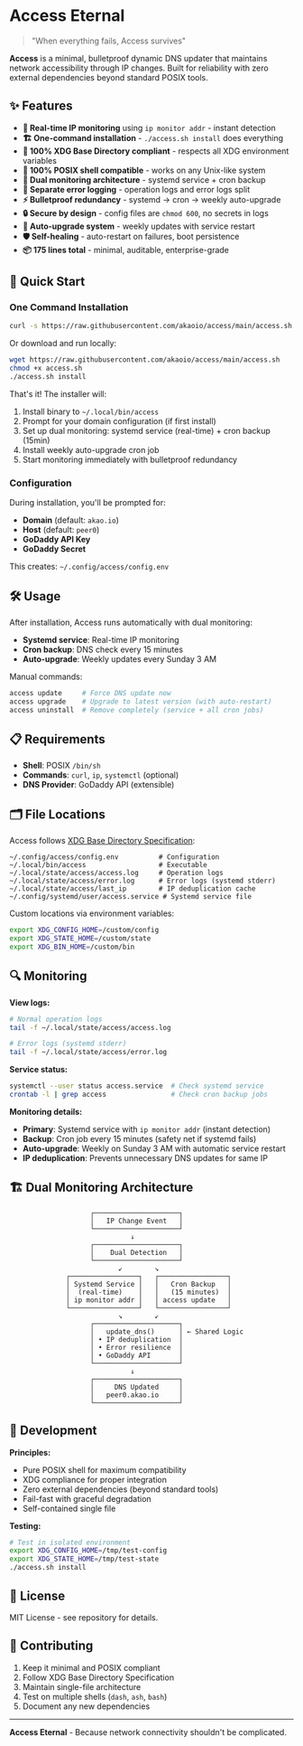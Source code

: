 # Access Eternal

> "When everything fails, Access survives"

**Access** is a minimal, bulletproof dynamic DNS updater that maintains network accessibility through IP changes. Built for reliability with zero external dependencies beyond standard POSIX tools.

## ✨ Features

- **🔄 Real-time IP monitoring** using `ip monitor addr` - instant detection
- **🏗️ One-command installation** - `./access.sh install` does everything  
- **📁 100% XDG Base Directory compliant** - respects all XDG environment variables
- **🔧 100% POSIX shell compatible** - works on any Unix-like system
- **🚀 Dual monitoring architecture** - systemd service + cron backup
- **📝 Separate error logging** - operation logs and error logs split
- **⚡ Bulletproof redundancy** - systemd → cron → weekly auto-upgrade
- **🔒 Secure by design** - config files are `chmod 600`, no secrets in logs
- **🔄 Auto-upgrade system** - weekly updates with service restart
- **🛡️ Self-healing** - auto-restart on failures, boot persistence
- **📦 175 lines total** - minimal, auditable, enterprise-grade

## 🚀 Quick Start

### One Command Installation

```bash
curl -s https://raw.githubusercontent.com/akaoio/access/main/access.sh | bash -s install
```

Or download and run locally:

```bash
wget https://raw.githubusercontent.com/akaoio/access/main/access.sh
chmod +x access.sh
./access.sh install
```

That's it! The installer will:
1. Install binary to `~/.local/bin/access`
2. Prompt for your domain configuration (if first install)
3. Set up dual monitoring: systemd service (real-time) + cron backup (15min)
4. Install weekly auto-upgrade cron job
5. Start monitoring immediately with bulletproof redundancy

### Configuration

During installation, you'll be prompted for:

- **Domain** (default: `akao.io`)
- **Host** (default: `peer0`) 
- **GoDaddy API Key**
- **GoDaddy Secret**

This creates: `~/.config/access/config.env`

## 🛠️ Usage

After installation, Access runs automatically with dual monitoring:

- **Systemd service**: Real-time IP monitoring  
- **Cron backup**: DNS check every 15 minutes
- **Auto-upgrade**: Weekly updates every Sunday 3 AM

Manual commands:

```bash
access update     # Force DNS update now
access upgrade    # Upgrade to latest version (with auto-restart)
access uninstall  # Remove completely (service + all cron jobs)
```

## 📋 Requirements

- **Shell**: POSIX `/bin/sh`
- **Commands**: `curl`, `ip`, `systemctl` (optional)
- **DNS Provider**: GoDaddy API (extensible)

## 🗂️ File Locations

Access follows [XDG Base Directory Specification](https://specifications.freedesktop.org/basedir-spec/basedir-spec-latest.html):

```
~/.config/access/config.env          # Configuration
~/.local/bin/access                  # Executable  
~/.local/state/access/access.log     # Operation logs
~/.local/state/access/error.log      # Error logs (systemd stderr)
~/.local/state/access/last_ip        # IP deduplication cache
~/.config/systemd/user/access.service # Systemd service file
```

Custom locations via environment variables:
```bash
export XDG_CONFIG_HOME=/custom/config
export XDG_STATE_HOME=/custom/state  
export XDG_BIN_HOME=/custom/bin
```

## 🔍 Monitoring

**View logs:**
```bash
# Normal operation logs  
tail -f ~/.local/state/access/access.log

# Error logs (systemd stderr)
tail -f ~/.local/state/access/error.log
```

**Service status:**
```bash
systemctl --user status access.service  # Check systemd service
crontab -l | grep access                # Check cron backup jobs
```

**Monitoring details:**
- **Primary**: Systemd service with `ip monitor addr` (instant detection)
- **Backup**: Cron job every 15 minutes (safety net if systemd fails)
- **Auto-upgrade**: Weekly on Sunday 3 AM with automatic service restart
- **IP deduplication**: Prevents unnecessary DNS updates for same IP

## 🏗️ Dual Monitoring Architecture

```
                    ┌─────────────────────┐
                    │   IP Change Event   │ 
                    └─────────────────────┘
                              ↓
                    ┌─────────────────────┐
                    │    Dual Detection   │
                    └─────────────────────┘ 
                           ↙        ↘
              ┌─────────────────┐   ┌─────────────────┐
              │ Systemd Service │   │   Cron Backup   │
              │  (real-time)    │   │   (15 minutes)  │ 
              │ ip monitor addr │   │ access update   │
              └─────────────────┘   └─────────────────┘
                           ↘        ↙
                    ┌─────────────────────┐
                    │   update_dns()      │ ← Shared Logic
                    │ • IP deduplication  │
                    │ • Error resilience  │  
                    │ • GoDaddy API       │
                    └─────────────────────┘
                              ↓
                    ┌─────────────────────┐
                    │     DNS Updated     │
                    │   peer0.akao.io     │
                    └─────────────────────┘
```

## 🔧 Development

**Principles:**
- Pure POSIX shell for maximum compatibility
- XDG compliance for proper integration
- Zero external dependencies (beyond standard tools)
- Fail-fast with graceful degradation
- Self-contained single file

**Testing:**
```bash
# Test in isolated environment
export XDG_CONFIG_HOME=/tmp/test-config
export XDG_STATE_HOME=/tmp/test-state
./access.sh install
```

## 📜 License

MIT License - see repository for details.

## 🤝 Contributing

1. Keep it minimal and POSIX compliant
2. Follow XDG Base Directory Specification  
3. Maintain single-file architecture
4. Test on multiple shells (`dash`, `ash`, `bash`)
5. Document any new dependencies

---

**Access Eternal** - Because network connectivity shouldn't be complicated.